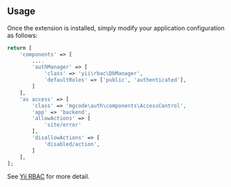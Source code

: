 Usage
-----

Once the extension is installed, simply modify your application configuration as follows:

```php
return [
    'components' => [
        ....
        'authManager' => [
            'class' => 'yii\rbac\DbManager',
            'defaultRoles' => ['public', 'authenticated'],
        ]
    ],
    'as access' => [
        'class' => 'mgcode\auth\components\AccessControl',
        'app' => 'backend',
        'allowActions' => [
            'site/error'
        ],
        'disallowActions' => [
            'disabled/action',
        ]
    ],
];
```
See [Yii RBAC](http://www.yiiframework.com/doc-2.0/guide-security-authorization.html#role-based-access-control-rbac) for more detail.